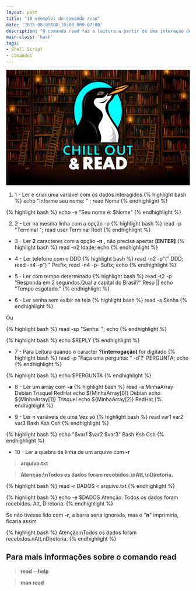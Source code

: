 ```yaml
---
layout: post
title: "10 exemplos do comando read"
date: '2015-08-09T08:10:00.000-07:00'
description: "O comando read faz a leitura a partir de uma interação do usuário."
main-class: 'bash'
tags:
- Shell Script
- Comandos
---
```


![10 exemplos do comando read](/assets/img/shell-script/read.jpg "10 exemplos do comando read")

1. 1 - Ler e criar uma variável com os dados interagidos
{% highlight bash %}
echo "Informe seu nome: " ; read Nome
{% endhighlight %}

{% highlight bash %}
echo -e "Seu nome é: $Nome"
{% endhighlight %}

2. 2 - Ler na mesma linha com a opção -p
{% highlight bash %}
read -p "Terminal "; read user
Terminal Root
{% endhighlight %}

+ 3 - Ler __2__ caracteres com a opção __-n__ , não precisa apertar __[ENTER]__
{% highlight bash %}
read -n2 Idade; echo
{% endhighlight %}

+ 4 - Ler telefone com o DDD
{% highlight bash %}
read -n2 -p"(" DDD; read -n4 -p") " Prefix; read -n4 -p- Sufix; echo
{% endhighlight %}

+ 5 - Ler com tempo determinado
{% highlight bash %}
read -t2 -p "Responda em 2 segundos.Qual a capital do Brasil?" Resp || echo "Tempo esgotado."
{% endhighlight %}

+ 6 - Ler senha sem exibir na tela
{% highlight bash %}
read -s Senha
{% endhighlight %}

Ou

{% highlight bash %}
read -sp "Senha: "; echo
{% endhighlight %}

{% highlight bash %}
echo $REPLY
{% endhighlight %}

+ 7 - Para Leitura quando o caracter __?(interrogação)__ for digitado
{% highlight bash %}
read -p "Faça uma pergunta: " -d'?' PERGUNTA; echo
{% endhighlight %}

{% highlight bash %}
echo $PERGUNTA
{% endhighlight %}

+ 8 - Ler um array com __-a__
{% highlight bash %}
read -a MinhaArray
Debian Trisquel RedHat
echo ${MinhaArray[0]}
Debian
echo ${MinhaArray[1]}
Trisquel
echo ${MinhaArray[2]}
RedHat
{% endhighlight %}

+ 9 - Ler n variáveis de uma Vez só
{% highlight bash %}
read var1 var2 var3
Bash Ksh Csh
{% endhighlight %}

{% highlight bash %}
echo "$var1 $var2 $var3"
Bash Ksh Csh
{% endhighlight %}

+ 10 - Ler a quebra de linha de um arquivo com __-r__

> __arquivo.txt__

> __Atenção:\nTodos os dados foram recebidos.\nAtt,\nDiretoria.__

{% highlight bash %}
read -r DADOS < arquivo.txt
{% endhighlight %}
>

{% highlight bash %}
echo -e $DADOS
Atenção:
Todos os dados foram recebidos.
Att,
Diretoria.
{% endhighlight %}

Se não tivesse lido com __-r__, a barra seria ignorada, mas o "__n__" imprimiria, ficaria assim

{% highlight bash %}
Atenção:nTodos os dados foram recebidos.nAtt,nDiretoria.
{% endhighlight %}

## Para mais informações sobre o comando read

> __read --help__

> __man read__
